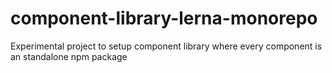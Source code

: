 # component-library-lerna-monorepo
Experimental project to setup component library where every component is an standalone npm package 
